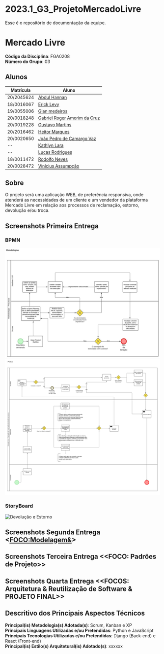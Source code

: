 # 2023.1_G3_ProjetoMercadoLivre

Esse é o repositório de documentação da equipe.

# Mercado Livre

**Código da Disciplina**: FGA0208<br>
**Número do Grupo**: 03

## Alunos
|Matrícula | Aluno |
|--|--|
| 20/2045624 | [Abdul Hannan](https://github.com/hannanhunny01) |
| 18/0016067 | [Erick Levy](https://github.com/Ericklevy) |
| 19/0055006 | [Gian medeiros](https://github.com/GianMedeiros) |
| 20/0018248  |  [Gabriel Roger Amorim da Cruz](https://github.com/GabrielRoger07) |
| 20/0019228 | [Gustavo Martins](https://github.com/gustavomartins-github) |
| 20/2016462 | [Heitor Marques](https://github.com/heitormsb) |
| 20/0020650  |  [João Pedro de Camargo Vaz](https://github.com/JoaoPedro0803) |
| -- | [Kathlyn Lara](https://github.com/klmurussi) |
| -- | [Lucas Rodrigues](https://github.com/nickby2) |
| 18/0011472 | [Rodolfo Neves](https://github.com/roddas) |
| 20/0028472  |  [Vinícius Assumpção](https://github.com/viniman27) |





## Sobre 
O projeto será uma aplicação WEB, de preferência responsiva, onde atenderá as necessidades de um cliente e um vendedor da plataforma Mercado Livre em relação aos processos de reclamação, estorno, devolução e/ou troca.<br>


## Screenshots Primeira Entrega 

### BPMN

![BPMNmetodologia](./Assets/BPMNMetodologias.jpeg)
![BPMNProduto](./Assets/BPMN_Produto.png)

### StoryBoard

![Devolução e Estorno](../../Assets/storyboard.jpeg )

## Screenshots Segunda Entrega <<FOCO:Modelagem&>>

## Screenshots Terceira Entrega <<FOCO: Padrões de Projeto>>

## Screenshots Quarta Entrega  <<FOCOS: Arquitetura & Reutilização de Software & PROJETO FINAL>>

## Descritivo dos Principais Aspectos Técnicos 
**Principal(is) Metodologia(s) Adotada(s)**: Scrum, Kanban e XP<br>
**Principais Linguagens Utilizadas e/ou Pretendidas**: Python e JavaScript<br>
**Principais Tecnologias Utilizadas e/ou Pretendidas**: Django (Back-end) e React (Front-end)<br>
**Principal(is) Estilo(s) Arquitetural(is) Adotado(s)**: xxxxxx<br>
